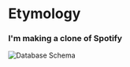 # Etymology

### I'm making a clone of Spotify 

![Database Schema](https://github.com/romebell/etymology/wiki/Database-Schema)

